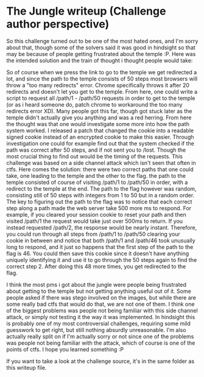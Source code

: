 # The Jungle writeup (Challenge author perspective)

So this challenge turned out to be one of the most hated ones, and I'm sorry about that, though some of the solvers said it was good in hindsight so that may be because of people getting frustrated about the temple :P. Here was the intended solution and the train of thought i thought people would take:

So of course when we press the link to go to the temple we get redirected a lot, and since the path to the temple consists of 50 steps most browsers will throw a "too many redirects" error. Chrome specifically throws it after 20 redirects and doesn't let you get to the temple. From here, one could write a script to request all /path/1 - /path/50 requests in order to get to the temple (or as i heard someone do, patch chrome to workaround the too many redirects error XD). Many people got this far, though got stuck later as the temple didn't actually give you anything and was a red herring. From here the thought was that one would investigate some more into how the path system worked. I released a patch that changed the cookie into a readable signed cookie instead of an encrypted cookie to make this easier. Through investigation one could for example find out that the system checked if the path was correct after 50 steps, and if not sent you to /lost. Though the most crucial thing to find out would be the timing of the requests. This challenge was based on a side channel attack which isn't seen that often in ctfs. Here comes the solution: there were two correct paths that one could take, one leading to the temple and the other to the flag. the path to the temple consisted of course of visiting /path/1 to /path/50 in order, with a redirect to the temple at the end. The path to the flag however was random, consisting still of 50 steps with integers from 1 to 50 but in a random order. The key to figuring out the path to the flag was to notice that each correct step along a path made the web server take 500 more ms to respond. For example, if you cleared your session cookie to reset your path and then visited /path/1 the request would take just over 500ms to return. If you instead requested /path/2, the response would be nearly instant. Therefore, you could run through all steps from /path/1 to /path/50 clearing your cookie in between and notice that both /path/1 and /path/46 took unusually long to respond, and it just so happens that the first step of the path to the flag is 46. You could then save this cookie since it doesn't have anything uniquely identifying it and use it to go through the 50 steps again to find the correct step 2. After doing this 48 more times, you get redirected to the flag.

I think the most pms i got about the jungle were people being frustrated about getting to the temple but not getting anything useful out of it. Some people asked if there was stego involved on the images, but while there are some really bad ctfs that would do that, we are not one of them. I think one of the biggest problems was people not being familiar with this side channel attack, or simply not testing it the way it was implemented. In hindsight this is probably one of my most controversial challenges, requiring some mild guesswork to get right, but still nothing absurdly unreasonable. I'm also actually really split on if I'm actually sorry or not since one of the problems was people not being familiar with the attack, which of course is one of the points of ctfs. I hope you learned something :P

If you want to take a look at the challenge source, it's in the same folder as this writeup file.
